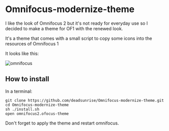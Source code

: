Omnifocus-modernize-theme
=========================

I like the look of Omnifocus 2 but it's not ready for everyday use so I decided to make a theme for OF1 with the renewed look.

It's a theme that comes with a small script to copy some icons into the resources of Omnifocus 1

It looks like this:

![omnifocus](http://i.imgur.com/V2zOXG6.png)


## How to install 

In a terminal:

    git clone https://github.com/deadsunrise/Omnifocus-modernize-theme.git 
    cd Omnifocus-modernize-theme
    sh ./install.sh
    open omnifocus2.ofocus-theme


Don't forget to apply the theme and restart omnifocus.
 

